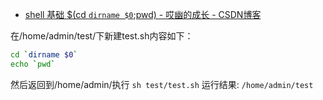 
- [shell 基础 $(cd `dirname $0`;pwd) - 哎幽的成长 - CSDN博客](https://blog.csdn.net/u012373815/article/details/62076793)

在/home/admin/test/下新建test.sh内容如下：
```sh
cd `dirname $0`
echo `pwd`
```

然后返回到/home/admin/执行
`sh test/test.sh`
运行结果:
`/home/admin/test`

